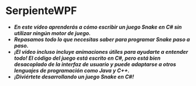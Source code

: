 # SerpienteWPF

- **_En este vídeo aprenderás a cómo escribir un juego Snake en C# sin utilizar ningún motor de juego._**
- **_Repasamos todo lo que necesitas saber para programar Snake paso a paso._**
- **_¡El vídeo incluso incluye animaciones útiles para ayudarte a entender todo! El código del juego está escrito en C#, pero está bien desacoplado de la interfaz de usuario y puede adaptarse a otros lenguajes de programación como Java y C++._**
- **_¡Diviértete desarrollando un juego Snake en C#!_**
